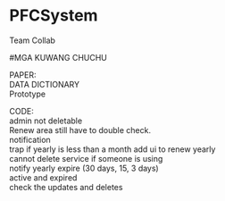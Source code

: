 # PFCSystem
Team Collab

#MGA KUWANG CHUCHU

PAPER: <br />
DATA DICTIONARY <br/>
Prototype <br />



CODE: <br />
admin not deletable <br/>
Renew area still have to double check. <br/> 
notification <br/>
trap if yearly is less than a month add ui to renew yearly <br/>
cannot delete service if someone is using <br/>
notify yearly expire (30 days, 15, 3 days) <br/>
active and expired <br/>
check the updates and deletes <br/>
<br/>


